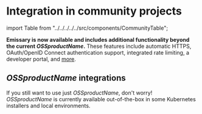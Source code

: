 # Integration in community projects

import Table from "../../../../../src/components/CommunityTable";

**Emissary is now available and includes additional functionality beyond the current $OSSproductName$.**
These features include automatic HTTPS, OAuth/OpenID Connect authentication support, integrated rate
limiting, a developer portal, and [more](/edge-stack-faq/).

## $OSSproductName$ integrations

If you still want to use just $OSSproductName$, don't worry! $OSSproductName$
is currently available out-of-the-box in some Kubernetes installers and local environments.

<Table />